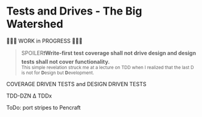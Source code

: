 # Tests and Drives - The Big Watershed

🚧🚧🚧 WORK in PROGRESS 🚧🚧🚧

> SPOILER❗**Write-first test coverage shall not drive design and design tests shall not cover functionality.**\
<sub>This simple revelation struck me at a lecture on TDD when I realized that the last D is not for **D**esign but **D**evelopment.</sub>

COVERAGE DRIVEN TESTS and DESIGN DRIVEN TESTS

TDD-DZN Δ
TDDx

ToDo: port stripes to Pencraft

